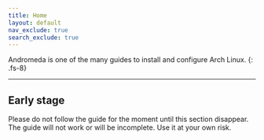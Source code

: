 ```yaml
---
title: Home
layout: default
nav_exclude: true
search_exclude: true
---
```


Andromeda is one of the many guides to install and configure Arch Linux.
{: .fs-8}

---

## Early stage
Please do not follow the guide for the moment until this section disappear. The guide will not work or will be incomplete. Use it at your own risk.

